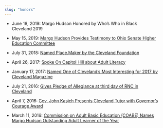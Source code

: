 ```yaml
---
slug: "honors"
---
```


- June 18, 2019: <span>Margo Hudson Honored by Who’s Who in Black Cleveland 2019</span>

- May 15, 2019: [Margo Hudson Provides Testimony to Ohio Senate Higher Education Committee]()

- July 31, 2018: [Named Place.Maker by the Cleveland Foundation]()

- April 26, 2017: [Spoke On Capitol Hill about Adult Literacy]()

- January 17, 2017: [Named One of Cleveland’s Most Interesting for 2017 by Cleveland Magazine]()

- July 21, 2016: [Gives Pledge of Allegiance at third day of RNC in Cleveland]()

- April 7, 2016: [Gov. John Kasich Presents Cleveland Tutor with Governor’s Courage Award]()

- March 11, 2016: [Commission on Adult Basic Education (COABE) Names Margo Hudson Outstanding Adult Learner of the Year]()
